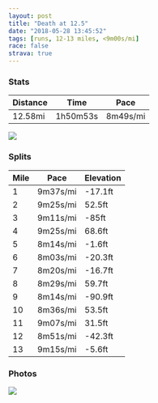 ```yaml
---
layout: post
title: "Death at 12.5"
date: "2018-05-28 13:45:52"
tags: [runs, 12-13 miles, <9m00s/mi]
race: false
strava: true
---
```


### Stats

| Distance | Time | Pace |
|----------|------|------|
|12.58mi|1h50m53s|8m49s/mi|

<img src='https://maps.googleapis.com/maps/api/staticmap?maptype=roadmap&path=enc:mhywFl_pbMcCeAz@oFa@eE}MqJ[}DvAgF}AgFoDyAmEyHcEuAaGfA}F_JsQqEqPuN_CkSsUuOiGkD_He@sHhBkMgMsMiAoE{GsA|A`B~Fo@nB}MkGeF|HSpM|C\`CgGfJg@zD`KdEjCtCpJbLtGjDdGdGf@`IvPdFnAbI}ArKrLzHl@|SfYrP|A`ClH~NzGtNjP~Ci@dEmHf@oGcOaMl@aNiLkOqEkByGr@eGqI}PoEkQwOaBgRm[ySuJkAiIzAeMeMeLu@}FiHiAhBbAjIgBT}KgGgEdGcAbJj@tCrBn@vCuGjKUzCdJzEfDlBjH|MdJ|ApDjIjBlFtMbHzCbJcAjK`LhHd@rRhXlE`C~JAhD|H~N`HjJlM`F~@bH_OkO}O&key=AIzaSyC1MId7bFpkLXNAaYhBSTb8jLyiSqzbDtM&size=800x800&markers=color:yellow|label:S|40.76695,-73.97895&markers=color:green|label:F|40.76983999999998,-73.97447999999997'>

### Splits

| Mile | Pace | Elevation |
|------|------|-----------|
|1|9m37s/mi|-17.1ft|
|2|9m25s/mi|52.5ft|
|3|9m11s/mi|-85ft|
|4|9m25s/mi|68.6ft|
|5|8m14s/mi|-1.6ft|
|6|8m03s/mi|-20.3ft|
|7|8m20s/mi|-16.7ft|
|8|8m29s/mi|59.7ft|
|9|8m14s/mi|-90.9ft|
|10|8m36s/mi|53.5ft|
|11|9m07s/mi|31.5ft|
|12|8m51s/mi|-42.3ft|
|13|9m15s/mi|-5.6ft|

### Photos
<img src='https://dgtzuqphqg23d.cloudfront.net/fCJtEvG2U8K_IA6Gkmo1g47qU6oU5bMJm1Y-p21JQIQ-576x768.jpg'>
